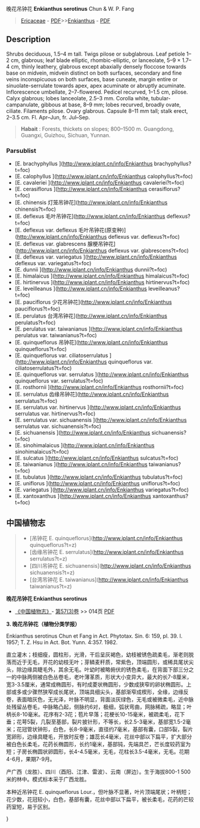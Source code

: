 晚花吊钟花 **Enkianthus serotinus** Chun & W. P. Fang

> [Ericaceae](http://www.iplant.cn/info/Ericaceae?t=foc) - [PDF](http://www.iplant.cn/foc/pdf/Ericaceae.pdf)>>[Enkianthus](http://www.iplant.cn/info/Enkianthus?t=foc) - [PDF](http://www.iplant.cn/foc/pdf/Enkianthus.pdf)

## Description

Shrubs deciduous, 1.5–4 m tall. Twigs pilose or subglabrous. Leaf petiole 1–2 cm, glabrous; leaf blade elliptic, rhombic-elliptic, or lanceolate, 5–9 × 1.7–4 cm, thinly leathery, glabrous except abaxially densely floccose towards base on midvein, midvein distinct on both surfaces, secondary and fine veins inconspicuous on both surfaces, base cuneate, margin entire or sinuolate-serrulate towards apex, apex acuminate or abruptly acuminate. Inflorescence umbellate, 2–7-flowered. Pedicel recurved, 1–1.5 cm, pilose. Calyx glabrous; lobes lanceolate, 2.5–3 mm. Corolla white, tubular-campanulate, gibbous at base, 8–9 mm; lobes recurved, broadly ovate, ciliate. Filaments pilose. Ovary glabrous. Capsule 8–11 mm tall; stalk erect, 2–3.5 cm. Fl. Apr–Jun, fr. Jul–Sep.


> **Habait** : 
> Forests, thickets on slopes; 800–1500 m. Guangdong, Guangxi, Guizhou, Sichuan, Yunnan.



### Parsublist

* [E.  brachyphyllus  ](http://www.iplant.cn/info/Enkianthus brachyphyllus?t=foc)
* [E.  calophyllus  ](http://www.iplant.cn/info/Enkianthus calophyllus?t=foc)
* [E.  cavaleriei  ](http://www.iplant.cn/info/Enkianthus cavaleriei?t=foc)
* [E.  cerasiflorus  ](http://www.iplant.cn/info/Enkianthus cerasiflorus?t=foc)
* [E.  chinensis  灯笼吊钟花](http://www.iplant.cn/info/Enkianthus chinensis?t=foc)
* [E.  deflexus  毛叶吊钟花](http://www.iplant.cn/info/Enkianthus deflexus?t=foc)
* [E.  deflexus var. deflexus  毛叶吊钟花(原变种)](http://www.iplant.cn/info/Enkianthus deflexus var. deflexus?t=foc)
* [E.  deflexus var. glabrescens  腺梗吊钟花](http://www.iplant.cn/info/Enkianthus deflexus var. glabrescens?t=foc)
* [E.  deflexus var. variegatus  ](http://www.iplant.cn/info/Enkianthus deflexus var. variegatus?t=foc)
* [E.  dunnii  ](http://www.iplant.cn/info/Enkianthus dunnii?t=foc)
* [E.  himalaicus  ](http://www.iplant.cn/info/Enkianthus himalaicus?t=foc)
* [E.  hirtinervus  ](http://www.iplant.cn/info/Enkianthus hirtinervus?t=foc)
* [E.  leveilleanus  ](http://www.iplant.cn/info/Enkianthus leveilleanus?t=foc)
* [E.  pauciflorus  少花吊钟花](http://www.iplant.cn/info/Enkianthus pauciflorus?t=foc)
* [E.  perulatus  台湾吊钟花](http://www.iplant.cn/info/Enkianthus perulatus?t=foc)
* [E.  perulatus var. taiwanianus  ](http://www.iplant.cn/info/Enkianthus perulatus var. taiwanianus?t=foc)
* [E.  quinqueflorus  吊钟花](http://www.iplant.cn/info/Enkianthus quinqueflorus?t=foc)
* [E.  quinqueflorus var. ciliatoserrulatus  ](http://www.iplant.cn/info/Enkianthus quinqueflorus var. ciliatoserrulatus?t=foc)
* [E.  quinqueflorus var. serrulatus  ](http://www.iplant.cn/info/Enkianthus quinqueflorus var. serrulatus?t=foc)
* [E.  rosthornii  ](http://www.iplant.cn/info/Enkianthus rosthornii?t=foc)
* [E.  serrulatus  齿缘吊钟花](http://www.iplant.cn/info/Enkianthus serrulatus?t=foc)
* [E.  serrulatus var. hirtinervus  ](http://www.iplant.cn/info/Enkianthus serrulatus var. hirtinervus?t=foc)
* [E.  serrulatus var. sichuanensis  ](http://www.iplant.cn/info/Enkianthus serrulatus var. sichuanensis?t=foc)
* [E.  sichuanensis  ](http://www.iplant.cn/info/Enkianthus sichuanensis?t=foc)
* [E.  sinohimalaicus  ](http://www.iplant.cn/info/Enkianthus sinohimalaicus?t=foc)
* [E.  sulcatus  ](http://www.iplant.cn/info/Enkianthus sulcatus?t=foc)
* [E.  taiwanianus  ](http://www.iplant.cn/info/Enkianthus taiwanianus?t=foc)
* [E.  tubulatus  ](http://www.iplant.cn/info/Enkianthus tubulatus?t=foc)
* [E.  uniflorus  ](http://www.iplant.cn/info/Enkianthus uniflorus?t=foc)
* [E.  variegatus  ](http://www.iplant.cn/info/Enkianthus variegatus?t=foc)
* [E.  xantoxanthus  ](http://www.iplant.cn/info/Enkianthus xantoxanthus?t=foc)


## 中国植物志

> * [吊钟花  E.  quinqueflorus](http://www.iplant.cn/info/Enkianthus quinqueflorus?t=z)
> * [齿缘吊钟花  E.  serrulatus](http://www.iplant.cn/info/Enkianthus serrulatus?t=z)
> * [四川吊钟花  E.  sichuanensis](http://www.iplant.cn/info/Enkianthus sichuanensis?t=z)
> * [台湾吊钟花  E.  taiwanianus](http://www.iplant.cn/info/Enkianthus taiwanianus?t=z)


**晚花吊钟花 Enkianthus serotinus**

* [《中国植物志》](http://www.iplant.cn/frps)- [第57(3)卷](http://www.iplant.cn/frps/vol/57(3)) >> 014页 [PDF](http://www.iplant.cn/frps/pdf/57(3)/014.pdf)


**3. 晚花吊钟花（植物分类学报）**

Enkianthus serotinus Chun et Fang in Act. Phytotax. Sin. 6: 159, pl. 39. l. 1957; T. Z. Hsu in Act. Bot. Yunn. 4:357. 1982.

直立灌木；枝细瘦，圆柱形，光滑，干后呈灰褐色，幼枝被锈色疏柔毛，渐老则脱落而近于无毛，开花的幼枝无叶；芽鳞麦秆质，常紫色，顶端圆形，或稀具尾状尖头，除边缘具睫毛外，其余无毛。叶幼时被略俯伏的锈色柔毛，在背面下部三分之一的中脉两侧被白色丛卷毛，老叶薄革质，形状大小变异大，最大的长7-8厘米，宽3-3.5厘米，通常成椭圆形，有时成菱状椭圆形，少数成狭窄的卵状椭圆形。上部或多或少骤然狭窄成长尾状，顶端具细尖头，基部渐窄成楔形，全缘，边缘反卷，表面暗灰色，无光泽，叶脉不明显，背面淡灰绿色，无毛或被微柔毛，近中脉处残留丛卷毛，中脉略凸起，侧脉约6对，极细，弧状弯曲，网脉稀疏，略显；叶柄长8-10毫米。花序有2-3花；苞片早落；花梗长10-15毫米，被疏柔毛，花下垂；花萼5裂，几裂至基部，裂片披针形，不等长，长2.5-3毫米，基部宽1.5-2毫米；花冠管状钟形，白色，长8-9毫米，直径约7毫米，基部有囊，口部5裂，裂片宽卵形，边缘具睫毛，开放时反卷；雄蕊长4毫米，花丝中部以下扁平，扩大部分被白色长柔毛，花药长椭圆形，长约1毫米，基部钝，先端具芒，芒长度较药室为短；子房长椭圆状卵圆形，长4-4.5毫米，无毛，花柱长3.5-4毫米，无毛。花期4-6月，果期7-9月。

产广西（龙胜）、四川（酉阳、江津、雷波）、云南（屏边）。生于海拔800-1 500米的林中。模式标本采于广西龙胜。

本种近吊钟花 E. quinqueflorus Lour.，但叶脉不显著，叶片顶端尾状；叶柄短；花少数，花冠较小，白色，基部有囊，花丝中部以下扁平，被长柔毛，花药的芒较药室短，易于区别。



}